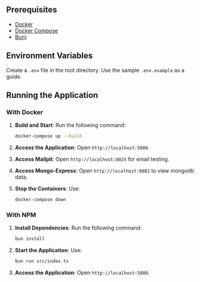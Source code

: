 ## Prerequisites

- [Docker](https://www.docker.com/products/docker-desktop)
- [Docker Compose](https://docs.docker.com/compose/install/)
- [Bun)](https://bun.sh/en)

## Environment Variables

Create a `.env` file in the root directory. Use the sample `.env.example` as a
guide.

## Running the Application

### With Docker

1. **Build and Start**: Run the following command:

   ```bash
   docker-compose up --build
   ```

2. **Access the Application**: Open `http://localhost:5000`.

3. **Access Mailpit**: Open `http://localhost:8025` for email testing.

4. **Access Mongo-Express**: Open `http://localhost:8081` to view mongodb data.

5. **Stop the Containers**: Use:

   ```bash
   docker-compose down
   ```

### With NPM

1. **Install Dependencies**: Run the following command:

   ```bash
   bun install
   ```

2. **Start the Application**: Use:

   ```bash
   bun run src/index.ts
   ```

3. **Access the Application**: Open `http://localhost:5000`.